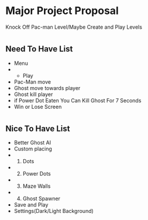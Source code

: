 # Major Project Proposal
Knock Off Pac-man Level/Maybe Create and Play Levels

#
## Need To Have List
- Menu
- - Play
- Pac-Man move
- Ghost move towards player
- Ghost kill player
- if Power Dot Eaten You Can Kill Ghost For 7 Seconds 
- Win or Lose Screen
 
#
## Nice To Have List
- Better Ghost AI
- Custom placing
- 1. Dots
- 2. Power Dots
- 3. Maze Walls
- 4. Ghost Spawner
- Save and Play
- Settings(Dark/Light Background)
